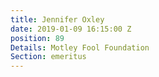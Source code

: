 ```yaml
---
title: Jennifer Oxley
date: 2019-01-09 16:15:00 Z
position: 89
Details: Motley Fool Foundation
Section: emeritus
---
```


